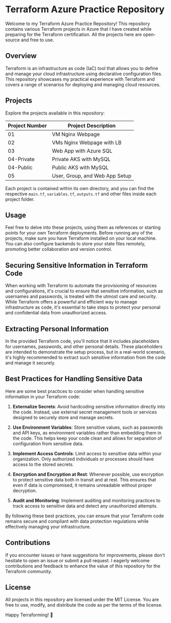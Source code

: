 # Terraform Azure Practice Repository

Welcome to my Terraform Azure Practice Repository! This repository contains various Terraform projects in Azure that I have created while preparing for the Terraform certification. All the projects here are open-source and free to use.

## Overview

Terraform is an infrastructure as code (IaC) tool that allows you to define and manage your cloud infrastructure using declarative configuration files. This repository showcases my practical experience with Terraform and covers a range of scenarios for deploying and managing cloud resources.

## Projects

Explore the projects available in this repository:

| Project Number | Project Description                        |
|----------------|--------------------------------------------|
| 01             | VM Nginx Webpage                           |
| 02             | VMs Nginx Webpage with LB                  |
| 03             | Web App with Azure SQL                     |
| 04-Private     | Private AKS with MySQL                     |
| 04-Public      | Public AKS with MySQL                      |
| 05             | User, Group, and Web App Setup             |

Each project is contained within its own directory, and you can find the respective `main.tf`, `variables.tf`, `outputs.tf` and other files inside each project folder.

## Usage

Feel free to delve into these projects, using them as references or starting points for your own Terraform deployments. Before running any of the projects, make sure you have Terraform installed on your local machine. You can also configure backends to store your state files remotely, promoting better collaboration and version control.

## Securing Sensitive Information in Terraform Code

When working with Terraform to automate the provisioning of resources and configurations, it's crucial to ensure that sensitive information, such as usernames and passwords, is treated with the utmost care and security. While Terraform offers a powerful and efficient way to manage infrastructure as code, it's essential to take steps to protect your personal and confidential data from unauthorized access.

## Extracting Personal Information

In the provided Terraform code, you'll notice that it includes placeholders for usernames, passwords, and other personal details. These placeholders are intended to demonstrate the setup process, but in a real-world scenario, it's highly recommended to extract such sensitive information from the code and manage it securely.

## Best Practices for Handling Sensitive Data

Here are some best practices to consider when handling sensitive information in your Terraform code:

1. **Externalize Secrets**: Avoid hardcoding sensitive information directly into the code. Instead, use external secret management tools or services designed to securely store and manage secrets.

2. **Use Environment Variables**: Store sensitive values, such as passwords and API keys, as environment variables rather than embedding them in the code. This helps keep your code clean and allows for separation of configuration from sensitive data.

3. **Implement Access Controls**: Limit access to sensitive data within your organization. Only authorized individuals or processes should have access to the stored secrets.

4. **Encryption and Encryption at Rest**: Whenever possible, use encryption to protect sensitive data both in transit and at rest. This ensures that even if data is compromised, it remains unreadable without proper decryption.

5. **Audit and Monitoring**: Implement auditing and monitoring practices to track access to sensitive data and detect any unauthorized attempts.

By following these best practices, you can ensure that your Terraform code remains secure and compliant with data protection regulations while effectively managing your infrastructure.

## Contributions

If you encounter issues or have suggestions for improvements, please don't hesitate to open an issue or submit a pull request. I eagerly welcome contributions and feedback to enhance the value of this repository for the Terraform community.

## License

All projects in this repository are licensed under the MIT License. You are free to use, modify, and distribute the code as per the terms of the license.

Happy Terraforming! 🚀
